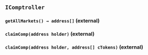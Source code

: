## `IComptroller`






### `getAllMarkets() → address[]` (external)





### `claimComp(address holder)` (external)





### `claimComp(address holder, address[] cTokens)` (external)








